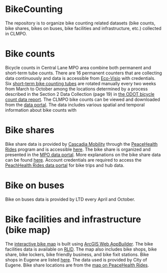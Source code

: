 # BikeCounting
The repository is to organize bike counting related datasets (bike counts, bike shares, bikes on buses, bike facilities and infrastructure, etc.) collected in CLMPO.

# Bike counts

Bicycle counts in Central Lane MPO area combine both permanent and short-term tube counts. There are 16 permanent counters that are collecting data continuously and data is accessible from [Eco-Visio](https://www.eco-visio.net/v5/login/?callback=%2Fv5%2F#::) with credentials. Six [short-term bike counting tubes](https://www.eco-counter.com/produits/pyro-evo-range-en/urban-postevo/) are rotated manually every two weeks from March to October among the locations determined by a process described in the Section 2 Data Collection (page 19) in [the ODOT bicycle count data report](https://www.oregon.gov/odot/Programs/ResearchDocuments/304-761%20Bicycle%20Counts%20Travel%20Safety%20Health.pdf#page=24). The CLMPO bike counts can be viewed and downloaded from the [data portal](https://www.lcog.org/thempo/page/bicycle-counts). The data includes various spatial and temporal information about bike counts with

# Bike shares

Bike share data is provided by [Cascadia Mobility](https://forthmobility.org/CascadiaMobility) through the [PeaceHealth Rides](https://peacehealthrides.com/) program and is accessible [here](https://peacehealthrides.com/opendata). The bike share is organized and presented in the [MPO data portal](https://www.lcog.org/thempo/page/peacehealth-rides-bike-share-program). More explanations on the bike share data can be found [here](https://github.com/NABSA/gbfs). Account credentials are required to access the [PeachHealth Rides data portal](https://data.socialbicycles.com/) for bike trips and hub data.

# Bike on buses

Bike on buses data is provided by LTD every April and October.

# Bike facilities and infrastructure (bike map)

The [interactive bike map](https://lcog.maps.arcgis.com/apps/webappviewer/index.html?id=c598924750d94d06a372bb467ec9a01e) is built using [ArcGIS Web AppBuilder](https://developers.arcgis.com/web-appbuilder/). The bike facilities data is available on [RLID](https://www.rlid.org/). The map also includes bike shops, bike share, bike lockers, bike friendly business, and bike fixit stations. Bike shops in Eugene are listed [here](https://www.eugene-or.gov/3260/Bike-Repair-Rentals). The data used is provided by City of Eugene. Bike share locations are from the [map on PeaceHealth Rides](https://www.peacehealthrides.com/).

<!---[Eugene bike map](https://www.eugene-or.gov/DocumentCenter/View/4268/Eugene-Bike-Map---English?bidId=);
[Springfield bike map](https://www.eugene-or.gov/DocumentCenter/View/4270/Springfield-Bike-Map---English?bidId=)--->
